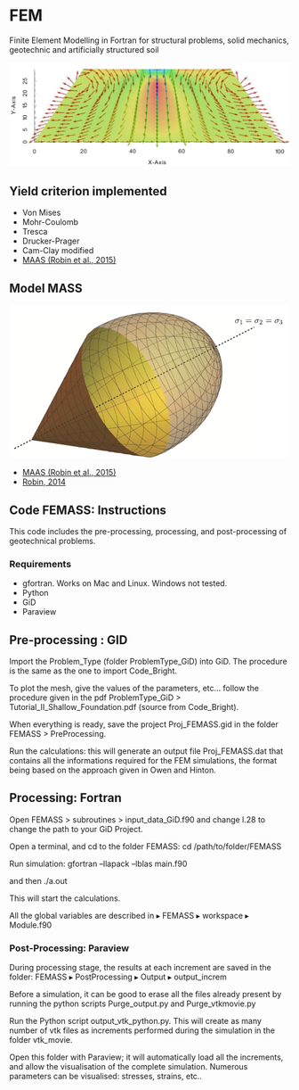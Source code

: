 # FEM
Finite Element Modelling in Fortran for structural problems, solid mechanics, geotechnic and artificially structured soil

![FEM](figures/PostProcessing-FieldDisp2-small.png)


## Yield criterion implemented

- Von Mises
- Mohr-Coulomb
- Tresca
- Drucker-Prager
- Cam-Clay modified
- [MAAS (Robin et al., 2015)](https://ore.exeter.ac.uk/repository/bitstream/handle/10871/20697/An%20Efective%20Constitutive%20Model%20for%20Lime%20Treated%20Soils.pdf?sequence=2&isAllowed=y)

## Model MASS

![MAAS](figures/MCC-DP-hybrid-1-01.png)

- [MAAS (Robin et al., 2015)](https://ore.exeter.ac.uk/repository/bitstream/handle/10871/20697/An%20Efective%20Constitutive%20Model%20for%20Lime%20Treated%20Soils.pdf?sequence=2&isAllowed=y)
- [Robin, 2014](https://core.ac.uk/download/pdf/43094182.pdf)

## Code FEMASS: Instructions
This code includes the pre-processing, processing, and post-processing of geotechnical problems.

### Requirements

- gfortran. Works on Mac and Linux. Windows not tested.
- Python
- GiD
- Paraview


## Pre-processing : GID

Import the Problem_Type (folder ProblemType_GiD) into GiD. The procedure is the same as the one to import Code_Bright.

To plot the mesh, give the values of the parameters, etc… follow the procedure given in the pdf ProblemType_GiD > Tutorial_II_Shallow_Foundation.pdf (source from Code_Bright).

When everything is ready, save the project  Proj_FEMASS.gid in the folder FEMASS > PreProcessing.

Run the calculations: this will generate an output file Proj_FEMASS.dat that contains all the informations required for the FEM simulations, the format being based on the approach given in Owen and Hinton.

## Processing: Fortran

Open FEMASS > subroutines > input_data_GiD.f90 and change l.28 to change the path to your GiD Project.

Open a terminal, and cd to the folder FEMASS:
cd /path/to/folder/FEMASS

Run simulation:
gfortran –llapack –lblas main.f90

and then
./a.out

This will start the calculations.

All the global variables are described in ▸ FEMASS ▸ workspace ▸ Module.f90

### Post-Processing: Paraview

During processing stage, the results at each increment are saved in the folder:
FEMASS ▸ PostProcessing ▸ Output ▸ output_increm

Before a simulation, it can be good to erase all the files already present by running the python scripts Purge_output.py and Purge_vtkmovie.py

Run the Python script output_vtk_python.py.
This will create as many number of vtk files as increments performed during the simulation in the folder vtk_movie.

Open this folder with Paraview; it will automatically load all the increments, and allow the visualisation of the complete simulation.
Numerous parameters can be visualised: stresses, strains, etc..





